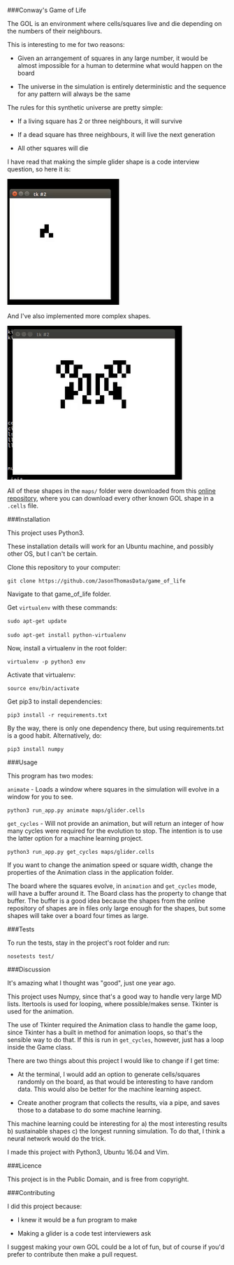 ###Conway's Game of Life

The GOL is an environment where cells/squares live and die depending on the numbers of their neighbours. 

This is interesting to me for two reasons:

- Given an arrangement of squares in any large number, it would be almost impossible for a human to determine what would happen on the board

- The universe in the simulation is entirely deterministic and the sequence for any pattern will always be the same

The rules for this synthetic universe are pretty simple:

- If a living square has 2 or three neighbours, it will survive

- If a dead square has three neighbours, it will live the next generation

- All other squares will die

I have read that making the simple glider shape is a code interview question, so here it is:

![glider pic](gifs/glider.gif)

And I've also implemented more complex shapes.

![brain pic](gifs/brain.gif)

All of these shapes in the ```maps/``` folder were downloaded from this [online repository](http://www.bitstorm.org/gameoflife/lexicon/), where you can download every other known GOL shape in a ```.cells``` file.

###Installation

This project uses Python3.

These installation details will work for an Ubuntu machine, and possibly other OS, but I can't be certain.

Clone this repository to your computer:

    git clone https://github.com/JasonThomasData/game_of_life

Navigate to that game_of_life folder.

Get ```virtualenv``` with these commands:

    sudo apt-get update
    
    sudo apt-get install python-virtualenv

Now, install a virtualenv in the root folder:

    virtualenv -p python3 env

Activate that virtualenv:

    source env/bin/activate

Get pip3 to install dependencies:

    pip3 install -r requirements.txt

By the way, there is only one dependency there, but using requirements.txt is a good habit. Alternatively, do:

    pip3 install numpy

###Usage

This program has two modes:

```animate``` - Loads a window where squares in the simulation will evolve in a window for you to see.

    python3 run_app.py animate maps/glider.cells

```get_cycles``` - Will not provide an animation, but will return an integer of how many cycles were required for the evolution to stop. The intention is to use the latter option for a machine learning project.

    python3 run_app.py get_cycles maps/glider.cells

If you want to change the animation speed or square width, change the properties of the Animation class in the application folder.

The board where the squares evolve, in ```animation``` and ```get_cycles``` mode, will have a buffer around it. The Board class has the property to change that buffer. The buffer is a good idea because the shapes from the online repository of shapes are in files only large enough for the shapes, but some shapes will take over a board four times as large.

###Tests

To run the tests, stay in the project's root folder and run:

    nosetests test/

###Discussion

It's amazing what I thought was "good", just one year ago.

This project uses Numpy, since that's a good way to handle very large MD lists. Itertools is used for looping, where possible/makes sense. Tkinter is used for the animation.

The use of Tkinter required the Animation class to handle the game loop, since Tkinter has a built in method for animation loops, so that's the sensible way to do that. If this is run in ```get_cycles```, however, just has a loop inside the Game class.

There are two things about this project I would like to change if I get time:

- At the terminal, I would add an option to generate cells/squares randomly on the board, as that would be interesting to have random data. This would also be better for the machine learning aspect.

- Create another program that collects the results, via a pipe, and saves those to a database to do some machine learning.

This machine learning could be interesting for a) the most interesting results b) sustainable shapes c) the longest running simulation. To do that, I think a neural network would do the trick.

I made this project with Python3, Ubuntu 16.04 and Vim.

###Licence

This project is in the Public Domain, and is free from copyright.

###Contributing

I did this project because:

- I knew it would be a fun program to make

- Making a glider is a code test interviewers ask

I suggest making your own GOL could be a lot of fun, but of course if you'd prefer to contribute then make a pull request.
